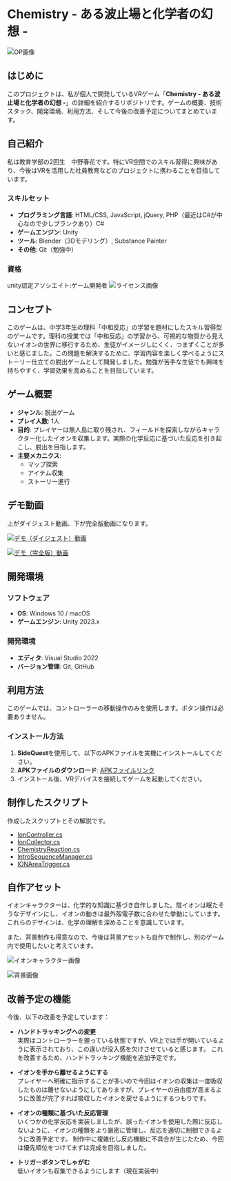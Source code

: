 # Chemistry - ある波止場と化学者の幻想 -
![OP画像](ある波止場と化学者の幻想.png)  
## はじめに
このプロジェクトは、私が個人で開発しているVRゲーム「**Chemistry - ある波止場と化学者の幻想 -**」の詳細を紹介するリポジトリです。ゲームの概要、技術スタック、開発環境、利用方法、そして今後の改善予定についてまとめています。

## 自己紹介
私は教育学部の2回生　中野春花です。特にVR空間でのスキル習得に興味があり、今後はVRを活用した社員教育などのプロジェクトに携わることを目指しています。

### スキルセット
- **プログラミング言語**: HTML/CSS, JavaScript, jQuery, PHP（最近はC#が中心なので少しブランクあり）C#　　　
- **ゲームエンジン**: Unity
- **ツール**: Blender（3Dモデリング）, Substance Painter　　　
- **その他**: Git（勉強中）

### 資格
unity認定アソシエイト:ゲーム開発者
![ライセンス画像](unity-licence.jpg)

## コンセプト
このゲームは、中学3年生の理科「中和反応」の学習を題材にしたスキル習得型のゲームです。理科の授業では「中和反応」の学習から、可視的な物質から見えないイオンの世界に移行するため、生徒がイメージしにくく、つまずくことが多いと感じました。この問題を解決するために、学習内容を楽しく学べるようにストーリー仕立ての脱出ゲームとして開発しました。勉強が苦手な生徒でも興味を持ちやすく、学習効果を高めることを目指しています。

## ゲーム概要
- **ジャンル**: 脱出ゲーム
- **プレイ人数**: 1人
- **目的**: プレイヤーは無人島に取り残され、フィールドを探索しながらキャラクター化したイオンを収集します。実際の化学反応に基づいた反応を引き起こし、脱出を目指します。
- **主要メカニクス**:
  - マップ探索
  - アイテム収集
  - ストーリー進行

## デモ動画
上がダイジェスト動画、下が完全版動画になります。

[![デモ（ダイジェスト）動画](画像.jpeg)](https://youtu.be/x6bZEjhcZ84?si=3DPra7kLIjPNaZvt)

[![デモ（完全版）動画](ion.jpg)](https://youtu.be/vplkvmHeqpA?si=uOndKrmdsgwO-J6o)




## 開発環境

### ソフトウェア
- **OS**: Windows 10 / macOS
- **ゲームエンジン**: Unity 2023.x
  
### 開発環境
- **エディタ**: Visual Studio 2022
- **バージョン管理**: Git, GitHub

## 利用方法
このゲームでは、コントローラーの移動操作のみを使用します。ボタン操作は必要ありません。

### インストール方法
1. **SideQuest**を使用して、以下のAPKファイルを実機にインストールしてください。
2. **APKファイルのダウンロード**: [APKファイルリンク](https://your-apk-file-link.com)
3. インストール後、VRデバイスを接続してゲームを起動してください。

## 制作したスクリプト
作成したスクリプトとその解説です。
-  [IonController.cs](IonController.cs)
-  [IonCollector.cs](IonCollector.cs)
-  [ChemistryReaction.cs](ChemistryReaction.cs)
-  [IntroSequenceManager.cs](IntroSequenceManager.cs)
-  [IONAreaTrigger.cs](IONAreaTrigger.cs)


## 自作アセット
イオンキャラクターは、化学的な知識に基づき自作しました。陰イオンは眠たそうなデザインにし、イオンの動きは最外殻電子数に合わせた挙動にしています。これらのデザインは、化学の理解を深めることを意識しています。

また、背景制作も得意なので、今後は背景アセットも自作で制作し、別のゲーム内で使用したいと考えています。

![イオンキャラクター画像](ion.png)  


![背景画像](temple.png)  

## 改善予定の機能
今後、以下の改善を予定しています：
- **ハンドトラッキングへの変更**  
  実際はコントローラーを握っている状態ですが、VR上では手が開いているように表示されており、この違いが没入感を欠けさせていると感じます。
  これを改善するため、ハンドトラッキング機能を追加予定です。

- **イオンを手から離せるようにする**  
  プレイヤーへ明確に指示することが多いので今回はイオンの収集は一度吸収したものは離せないようにしてありますが、プレイヤーの自由度が高まるように改善が完了すれば吸収したイオンを戻せるようにするつもりです。

- **イオンの種類に基づいた反応管理**  
  いくつかの化学反応を実装しましたが、誤ったイオンを使用した際に反応しないように、イオンの種類をより厳密に管理し、反応を適切に制御できるように改善予定です。
  制作中に複雑化し反応機能に不具合が生じたため、今回は優先順位をつけてまずは完成を目指しました。

- **トリガーボタンでしゃがむ**  
  低いイオンも収集できるようにします（現在実装中）


